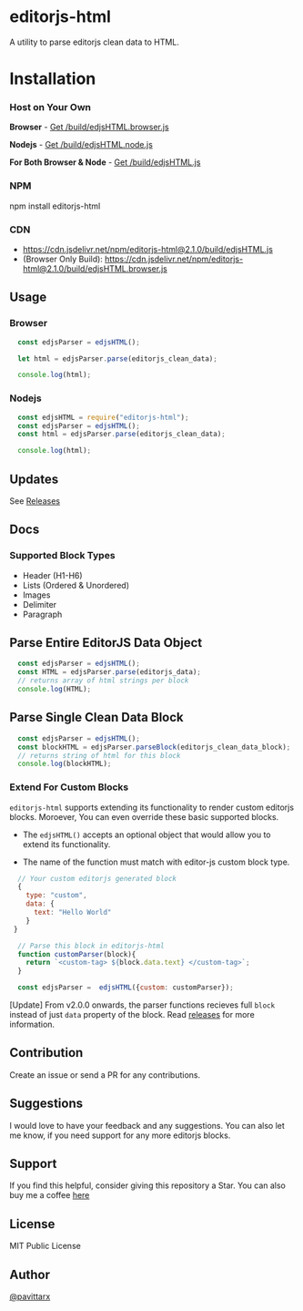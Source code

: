 # editorjs-html
A utility to parse editorjs clean data to HTML. 


# Installation

### Host on Your Own

**Browser** - [Get /build/edjsHTML.browser.js](./build/edjsHTML.browser.js)

**Nodejs** -  [Get /build/edjsHTML.node.js](./build/edjsHTML.node.js)

**For Both Browser & Node** - [Get /build/edjsHTML.js](./build/edjsHTML.js)

### NPM 

npm install editorjs-html

### CDN
* https://cdn.jsdelivr.net/npm/editorjs-html@2.1.0/build/edjsHTML.js
* (Browser Only Build): https://cdn.jsdelivr.net/npm/editorjs-html@2.1.0/build/edjsHTML.browser.js

## Usage

### Browser
```js
  const edjsParser = edjsHTML();

  let html = edjsParser.parse(editorjs_clean_data);

  console.log(html);
```

### Nodejs

```js
  const edjsHTML = require("editorjs-html");
  const edjsParser = edjsHTML();
  const html = edjsParser.parse(editorjs_clean_data);

  console.log(html);
```

## Updates 

See [Releases](https://github.com/pavittarx/editorjs-html/releases)

## Docs

### Supported Block Types 

* Header (H1-H6)
* Lists (Ordered & Unordered)
* Images
* Delimiter 
* Paragraph

## Parse Entire EditorJS Data Object

```js
  const edjsParser = edjsHTML();
  const HTML = edjsParser.parse(editorjs_data);
  // returns array of html strings per block
  console.log(HTML);
```

## Parse Single Clean Data Block

```js
  const edjsParser = edjsHTML();
  const blockHTML = edjsParser.parseBlock(editorjs_clean_data_block);
  // returns string of html for this block
  console.log(blockHTML);
```

### Extend For Custom Blocks 
`editorjs-html`  supports extending its functionality to render custom editorjs blocks. Moroever, You can even override these basic supported blocks.

* The `edjsHTML()` accepts an optional object that would allow you to extend its functionality. 

* The name of the function must match with editor-js custom block type.


```js
  // Your custom editorjs generated block
  {
    type: "custom",
    data: {
      text: "Hello World"
    }
 }

```

```js
  // Parse this block in editorjs-html
  function customParser(block){
    return `<custom-tag> ${block.data.text} </custom-tag>`;
  }

  const edjsParser =  edjsHTML({custom: customParser});

```

[Update] From v2.0.0 onwards, the parser functions recieves full `block` instead of just `data` property of the block. Read [releases](https://github.com/pavittarx/editorjs-html/releases) for more information.

## Contribution 
Create an issue or send a PR for any contributions.

## Suggestions 
I would love to have your feedback and any suggestions. You can also let me know, if you need support for any more editorjs blocks. 

## Support 
If you find this helpful, consider giving this repository a Star. You can also buy me a coffee [here](https://www.buymeacoffee.com/pavittarx)

## License 
MIT Public License

## Author 
[@pavittarx](https://github.com/pavittarx)

